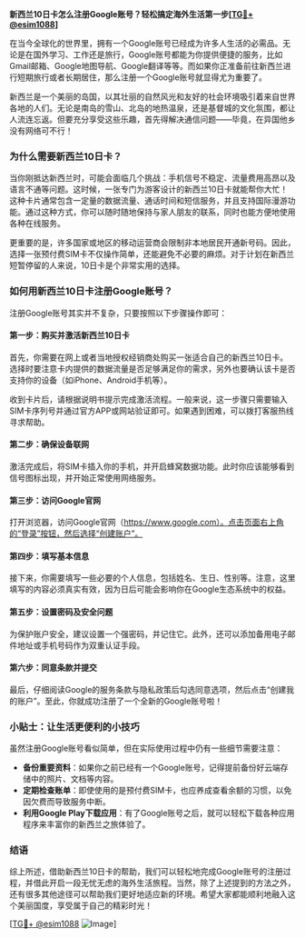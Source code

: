 **新西兰10日卡怎么注册Google账号？轻松搞定海外生活第一步[[TG💪+ @esim1088](https://t.me/s/esim1088)]**

在当今全球化的世界里，拥有一个Google账号已经成为许多人生活的必需品。无论是在国外学习、工作还是旅行，Google账号都能为你提供便捷的服务，比如Gmail邮箱、Google地图导航、Google翻译等等。而如果你正准备前往新西兰进行短期旅行或者长期居住，那么注册一个Google账号就显得尤为重要了。

新西兰是一个美丽的岛国，以其壮丽的自然风光和友好的社会环境吸引着来自世界各地的人们。无论是南岛的雪山、北岛的地热温泉，还是基督城的文化氛围，都让人流连忘返。但要充分享受这些乐趣，首先得解决通信问题——毕竟，在异国他乡没有网络可不行！

### **为什么需要新西兰10日卡？**

当你刚抵达新西兰时，可能会面临几个挑战：手机信号不稳定、流量费用高昂以及语言不通等问题。这时候，一张专门为游客设计的新西兰10日卡就能帮你大忙！这种卡片通常包含一定量的数据流量、通话时间和短信服务，并且支持国际漫游功能。通过这种方式，你可以随时随地保持与家人朋友的联系，同时也能方便地使用各种在线服务。

更重要的是，许多国家或地区的移动运营商会限制非本地居民开通新号码。因此，选择一张预付费SIM卡不仅操作简单，还能避免不必要的麻烦。对于计划在新西兰短暂停留的人来说，10日卡是个非常实用的选择。

### **如何用新西兰10日卡注册Google账号？**

注册Google账号其实并不复杂，只要按照以下步骤操作即可：

#### **第一步：购买并激活新西兰10日卡**
首先，你需要在网上或者当地授权经销商处购买一张适合自己的新西兰10日卡。选择时要注意卡内提供的数据流量是否足够满足你的需求，另外也要确认该卡是否支持你的设备（如iPhone、Android手机等）。

收到卡片后，请根据说明书提示完成激活流程。一般来说，这一步骤只需要输入SIM卡序列号并通过官方APP或网站验证即可。如果遇到困难，可以拨打客服热线寻求帮助。

#### **第二步：确保设备联网**
激活完成后，将SIM卡插入你的手机，并开启蜂窝数据功能。此时你应该能够看到信号图标出现，并开始正常使用网络服务。

#### **第三步：访问Google官网**
打开浏览器，访问Google官网（https://www.google.com）。点击页面右上角的“登录”按钮，然后选择“创建账户”。

#### **第四步：填写基本信息**
接下来，你需要填写一些必要的个人信息，包括姓名、生日、性别等。注意，这里填写的内容必须真实有效，因为日后可能会影响你在Google生态系统中的权益。

#### **第五步：设置密码及安全问题**
为保护账户安全，建议设置一个强密码，并记住它。此外，还可以添加备用电子邮件地址或手机号码作为双重认证手段。

#### **第六步：同意条款并提交**
最后，仔细阅读Google的服务条款与隐私政策后勾选同意选项，然后点击“创建我的账户”。至此，你就成功注册了一个全新的Google账号啦！

### **小贴士：让生活更便利的小技巧**

虽然注册Google账号看似简单，但在实际使用过程中仍有一些细节需要注意：

- **备份重要资料**：如果你之前已经有一个Google账号，记得提前备份好云端存储中的照片、文档等内容。
- **定期检查账单**：即使使用的是预付费SIM卡，也应养成查看余额的习惯，以免因欠费而导致服务中断。
- **利用Google Play下载应用**：有了Google账号之后，就可以轻松下载各种应用程序来丰富你的新西兰之旅体验了。

### **结语**

综上所述，借助新西兰10日卡的帮助，我们可以轻松地完成Google账号的注册过程，并借此开启一段无忧无虑的海外生活旅程。当然，除了上述提到的方法之外，还有很多其他途径可以帮助我们更好地适应新的环境。希望大家都能顺利地融入这个美丽国度，享受属于自己的精彩时光！

[[TG💪+ @esim1088](https://t.me/s/esim1088) ![Image](https://i.postimg.cc/4NQfJmqS/Snipaste-2025-05-13-00-14-12.png)]